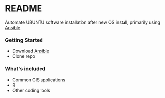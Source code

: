 # README #
Automate UBUNTU software installation after new OS install, primarily using [Ansible](https://www.ansible.com/)

### Getting Started ###

* Download [Ansible](https://www.ansible.com/)
* Clone repo

### What's included ###

* Common GIS applications
* R
* Other coding tools
